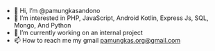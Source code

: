 - 👋 Hi, I’m @pamungkasandono
- 👀 I’m interested in PHP, JavaScript, Android Kotlin, Express Js, SQL, Mongo, And Python
- 🌱 I’m currently working on an internal project
- 📫 How to reach me my gmail pamungkas.org@gmail.com

<!---
pamungkasandono/pamungkasandono is a ✨ special ✨ repository because its `README.md` (this file) appears on your GitHub profile.
You can click the Preview link to take a look at your changes.
--->
